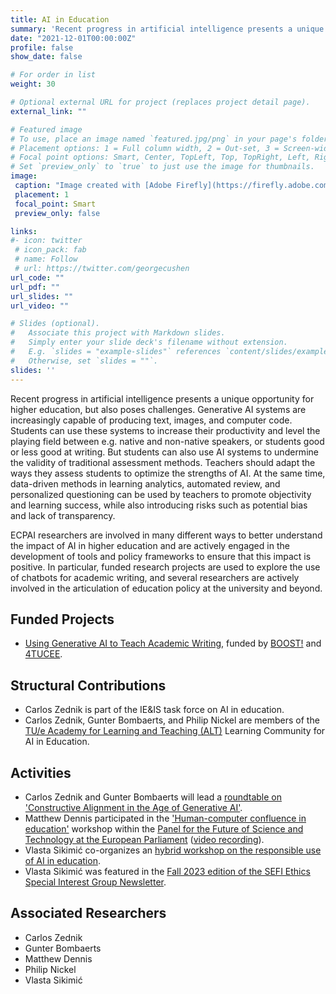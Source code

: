 ```yaml
---
title: AI in Education
summary: 'Recent progress in artificial intelligence presents a unique opportunity for higher education, but also poses challenges. [(read more)](/project/ai-education)'
date: "2021-12-01T00:00:00Z"
profile: false
show_date: false

# For order in list
weight: 30

# Optional external URL for project (replaces project detail page).
external_link: ""

# Featured image
# To use, place an image named `featured.jpg/png` in your page's folder.
# Placement options: 1 = Full column width, 2 = Out-set, 3 = Screen-width
# Focal point options: Smart, Center, TopLeft, Top, TopRight, Left, Right, BottomLeft, Bottom, BottomRight
# Set `preview_only` to `true` to just use the image for thumbnails.
image:
 caption: "Image created with [Adobe Firefly](https://firefly.adobe.com) (prompt: artificial intelligence programme assisting students in writing essays)"
 placement: 1
 focal_point: Smart
 preview_only: false

links:
#- icon: twitter
 # icon_pack: fab
 # name: Follow
 # url: https://twitter.com/georgecushen
url_code: ""
url_pdf: ""
url_slides: ""
url_video: ""

# Slides (optional).
#   Associate this project with Markdown slides.
#   Simply enter your slide deck's filename without extension.
#   E.g. `slides = "example-slides"` references `content/slides/example-slides.md`.
#   Otherwise, set `slides = ""`.
slides: ''
---
```


Recent progress in artificial intelligence presents a unique opportunity for higher education, but also poses challenges. Generative AI systems are increasingly capable of producing text, images, and computer code. Students can use these systems to increase their productivity and level the playing field between e.g. native and non-native speakers, or students good or less good at writing. But students can also use AI systems to undermine the validity of traditional assessment methods. Teachers should adapt the ways they assess students to optimize the strengths of AI. At the same time, data-driven methods in learning analytics, automated review, and personalized questioning can be used by teachers to promote objectivity and learning success, while also introducing risks such as potential bias and lack of transparency.

ECPAI researchers are involved in many different ways to better understand the impact of AI in higher education and are actively engaged in the development of tools and policy frameworks to ensure that this impact is positive. In particular, funded research projects are used to explore the use of chatbots for academic writing, and several researchers are actively involved in the articulation of education policy at the university and beyond.


## Funded Projects

- [Using Generative AI to Teach Academic Writing](https://www.4tu.nl/cee/innovation/project/4368/using-generative-ai-to-teach-academic-writing), funded by [BOOST!](https://boost.tue.nl) and [4TUCEE](https://www.4tu.nl/cee/).

## Structural Contributions
- Carlos Zednik is part of the IE&IS task force on AI in education.
- Carlos Zednik, Gunter Bombaerts, and Philip Nickel are members of the [TU/e Academy for Learning and Teaching (ALT)](https://www.linkedin.com/company/tue-alt/) Learning Community for AI in Education.

## Activities

- Carlos Zednik and Gunter Bombaerts will lead a [roundtable on 'Constructive Alignment in the Age of Generative AI'](https://ephil.ai/event/lunch-roundtable-chatgpt-ai/).
- Matthew Dennis participated in the ['Human-computer confluence in education'](https://www.europarl.europa.eu/stoa/en/events/details/human-computer-confluence-in-education/20230901WKS05501) workshop within the [Panel for the Future of Science and Technology at the European Parliament](https://www.europarl.europa.eu/stoa/en/home/highlights) ([video recording](https://multimedia.europarl.europa.eu/en/webstreaming/panel-for-future-of-science-and-technology_20230927-1500-SPECIAL-STOA)).
- Vlasta Sikimić co-organizes an [hybrid workshop on the responsible use of AI in education](https://ephil.ai/event/workshop-ai-education/).
- Vlasta Sikimić was featured in the [Fall 2023 edition of the SEFI Ethics Special Interest Group Newsletter](https://stats.sender.net/browser_preview/KPpBJ7P8ot_dPBdB).

## Associated Researchers

- Carlos Zednik
- Gunter Bombaerts
- Matthew Dennis
- Philip Nickel
- Vlasta Sikimić
